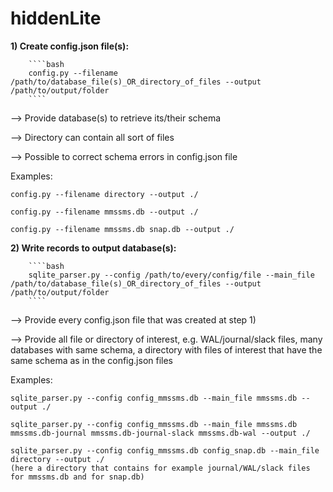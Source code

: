 # hiddenLite
 
**1) Create config.json file(s):**

        ````bash
        config.py --filename /path/to/database_file(s)_OR_directory_of_files --output /path/to/output/folder
        ````

--> Provide database(s) to retrieve its/their schema

--> Directory can contain all sort of files

--> Possible to correct schema errors in config.json file


Examples:

    config.py --filename directory --output ./

    config.py --filename mmssms.db --output ./

    config.py --filename mmssms.db snap.db --output ./



**2) Write records to output database(s):**

        ````bash
        sqlite_parser.py --config /path/to/every/config/file --main_file /path/to/database_file(s)_OR_directory_of_files --output /path/to/output/folder
        ````

--> Provide every config.json file that was created at step 1)

--> Provide all file or directory of interest, e.g. WAL/journal/slack files, many databases with same schema, a directory with files of interest that have the same schema as in the config.json files


Examples:
    
    sqlite_parser.py --config config_mmssms.db --main_file mmssms.db --output ./
    
    sqlite_parser.py --config config_mmssms.db --main_file mmssms.db mmssms.db-journal mmssms.db-journal-slack mmssms.db-wal --output ./
    
    sqlite_parser.py --config config_mmssms.db config_snap.db --main_file directory --output ./
    (here a directory that contains for example journal/WAL/slack files for mmssms.db and for snap.db)

